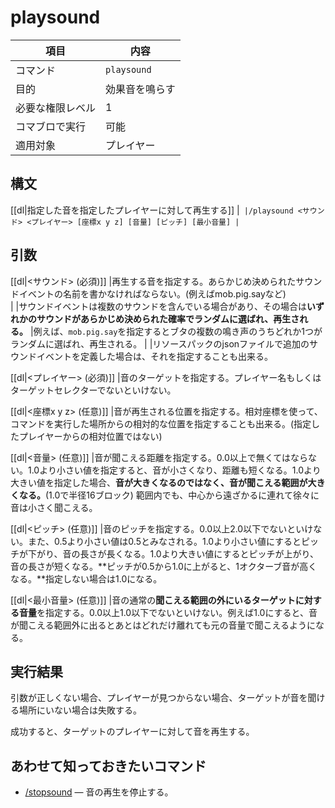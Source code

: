 # playsound


|項目|内容|
|---|---|
|コマンド|`playsound`|
|目的|効果音を鳴らす|
|必要な権限レベル|1|
|コマブロで実行|可能|
|適用対象|プレイヤー|

## 構文

[[dl|指定した音を指定したプレイヤーに対して再生する]]
|```
|/playsound <サウンド> <プレイヤー> [座標x y z] [音量] [ピッチ] [最小音量]
|```

## 引数

[[dl|<サウンド> (必須)]]
|再生する音を指定する。あらかじめ決められたサウンドイベントの名前を書かなければならない。(例えばmob.pig.sayなど)  
|
|サウンドイベントは複数のサウンドを含んでいる場合があり、その場合は**いずれかのサウンドがあらかじめ決められた確率でランダムに選ばれ、再生される。**
|例えば、`mob.pig.say`を指定するとブタの複数の鳴き声のうちどれか1つがランダムに選ばれ、再生される。
| 
|リソースパックのjsonファイルで追加のサウンドイベントを定義した場合は、それを指定することも出来る。

[[dl|<プレイヤー> (必須)]]
|音のターゲットを指定する。プレイヤー名もしくはターゲットセレクターでないといけない。

[[dl|<座標x y z> (任意)]]
|音が再生される位置を指定する。相対座標を使って、コマンドを実行した場所からの相対的な位置を指定することも出来る。(指定したプレイヤーからの相対位置ではない)

[[dl|<音量> (任意)]]
|音が聞こえる距離を指定する。0.0以上で無くてはならない。1.0より小さい値を指定すると、音が小さくなり、距離も短くなる。1.0より大きい値を指定した場合、**音が大きくなるのではなく、音が聞こえる範囲が大きくなる。**(1.0で半径16ブロック) 範囲内でも、中心から遠ざかるに連れて徐々に音は小さく聞こえる。

[[dl|<ピッチ> (任意)]]
|音のピッチを指定する。0.0以上2.0以下でないといけない。また、0.5より小さい値は0.5とみなされる。1.0より小さい値にするとピッチが下がり、音の長さが長くなる。1.0より大きい値にするとピッチが上がり、音の長さが短くなる。**ピッチが0.5から1.0に上がると、1オクターブ音が高くなる。**指定しない場合は1.0になる。

[[dl|<最小音量> (任意)]]
|音の通常の**聞こえる範囲の外にいるターゲットに対する音量**を指定する。0.0以上1.0以下でないといけない。例えば1.0にすると、音が聞こえる範囲外に出るとあとはどれだけ離れても元の音量で聞こえるようになる。

## 実行結果

引数が正しくない場合、プレイヤーが見つからない場合、ターゲットが音を聞ける場所にいない場合は失敗する。

成功すると、ターゲットのプレイヤーに対して音を再生する。

## あわせて知っておきたいコマンド

- [/stopsound](/docs/minecraft/reference/command-bedrock/stopsound) ― 音の再生を停止する。
